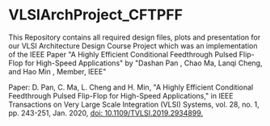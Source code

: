# VLSIArchProject_CFTPFF

This Repository contains all required design files, plots and presentation for our VLSI Architecture Design Course Project which was an implementation of the IEEE Paper "A Highly Efficient Conditional Feedthrough Pulsed Flip-Flop for High-Speed Applications" by "Dashan Pan , Chao Ma, Lanqi Cheng, and Hao Min , Member, IEEE"


Paper: D. Pan, C. Ma, L. Cheng and H. Min, "A Highly Efficient Conditional Feedthrough Pulsed Flip-Flop for High-Speed Applications," in IEEE Transactions on Very Large Scale Integration (VLSI) Systems, vol. 28, no. 1, pp. 243-251, Jan. 2020, [doi: 10.1109/TVLSI.2019.2934899.](dx.doi.org/10.1109/TVLSI.2019.2934899) 

